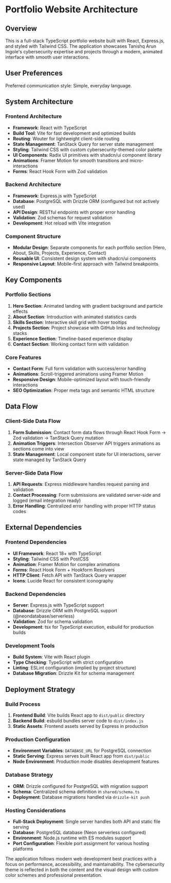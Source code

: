 # Portfolio Website Architecture

## Overview

This is a full-stack TypeScript portfolio website built with React, Express.js, and styled with Tailwind CSS. The application showcases Tanishq Arun Ingole's cybersecurity expertise and projects through a modern, animated interface with smooth user interactions.

## User Preferences

Preferred communication style: Simple, everyday language.

## System Architecture

### Frontend Architecture
- **Framework**: React with TypeScript
- **Build Tool**: Vite for fast development and optimized builds
- **Routing**: Wouter for lightweight client-side routing
- **State Management**: TanStack Query for server state management
- **Styling**: Tailwind CSS with custom cybersecurity-themed color palette
- **UI Components**: Radix UI primitives with shadcn/ui component library
- **Animations**: Framer Motion for smooth transitions and micro-interactions
- **Forms**: React Hook Form with Zod validation

### Backend Architecture
- **Framework**: Express.js with TypeScript
- **Database**: PostgreSQL with Drizzle ORM (configured but not actively used)
- **API Design**: RESTful endpoints with proper error handling
- **Validation**: Zod schemas for request validation
- **Development**: Hot reload with Vite integration

### Component Structure
- **Modular Design**: Separate components for each portfolio section (Hero, About, Skills, Projects, Experience, Contact)
- **Reusable UI**: Consistent design system with shadcn/ui components
- **Responsive Layout**: Mobile-first approach with Tailwind breakpoints

## Key Components

### Portfolio Sections
1. **Hero Section**: Animated landing with gradient background and particle effects
2. **About Section**: Introduction with animated statistics cards
3. **Skills Section**: Interactive skill grid with hover tooltips
4. **Projects Section**: Project showcase with GitHub links and technology stacks
5. **Experience Section**: Timeline-based experience display
6. **Contact Section**: Working contact form with validation

### Core Features
- **Contact Form**: Full form validation with success/error handling
- **Animations**: Scroll-triggered animations using Framer Motion
- **Responsive Design**: Mobile-optimized layout with touch-friendly interactions
- **SEO Optimization**: Proper meta tags and semantic HTML structure

## Data Flow

### Client-Side Data Flow
1. **Form Submission**: Contact form data flows through React Hook Form → Zod validation → TanStack Query mutation
2. **Animation Triggers**: Intersection Observer API triggers animations as sections come into view
3. **State Management**: Local component state for UI interactions, server state managed by TanStack Query

### Server-Side Data Flow
1. **API Requests**: Express middleware handles request parsing and validation
2. **Contact Processing**: Form submissions are validated server-side and logged (email integration ready)
3. **Error Handling**: Centralized error handling with proper HTTP status codes

## External Dependencies

### Frontend Dependencies
- **UI Framework**: React 18+ with TypeScript
- **Styling**: Tailwind CSS with PostCSS
- **Animation**: Framer Motion for complex animations
- **Forms**: React Hook Form + Hookform Resolvers
- **HTTP Client**: Fetch API with TanStack Query wrapper
- **Icons**: Lucide React for consistent iconography

### Backend Dependencies
- **Server**: Express.js with TypeScript support
- **Database**: Drizzle ORM with PostgreSQL support (@neondatabase/serverless)
- **Validation**: Zod for schema validation
- **Development**: tsx for TypeScript execution, esbuild for production builds

### Development Tools
- **Build System**: Vite with React plugin
- **Type Checking**: TypeScript with strict configuration
- **Linting**: ESLint configuration (implied by project structure)
- **Database Migration**: Drizzle Kit for schema management

## Deployment Strategy

### Build Process
1. **Frontend Build**: Vite builds React app to `dist/public` directory
2. **Backend Build**: esbuild bundles server code to `dist/index.js`
3. **Static Assets**: Frontend assets served by Express in production

### Production Configuration
- **Environment Variables**: `DATABASE_URL` for PostgreSQL connection
- **Static Serving**: Express serves built React app from `dist/public`
- **Node Environment**: Production mode disables development features

### Database Strategy
- **ORM**: Drizzle configured for PostgreSQL with migration support
- **Schema**: Centralized schema definition in `shared/schema.ts`
- **Deployment**: Database migrations handled via `drizzle-kit push`

### Hosting Considerations
- **Full-Stack Deployment**: Single server handles both API and static file serving
- **Database**: PostgreSQL database (Neon serverless configured)
- **Environment**: Node.js runtime with ES modules support
- **Port Configuration**: Flexible port assignment for various hosting platforms

The application follows modern web development best practices with a focus on performance, accessibility, and maintainability. The cybersecurity theme is reflected in both the content and the visual design with custom color schemes and professional presentation.